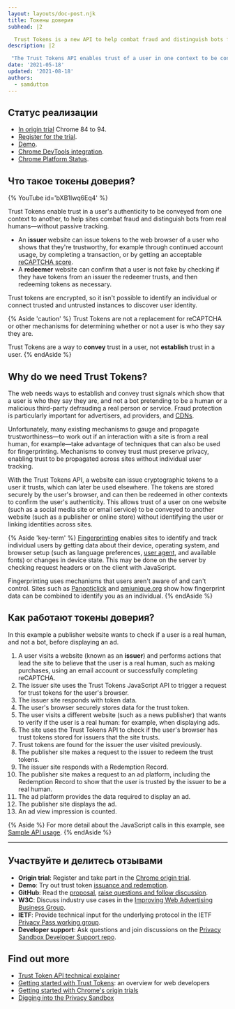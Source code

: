 ```yaml
---
layout: layouts/doc-post.njk
title: Токены доверия
subhead: |2

  Trust Tokens is a new API to help combat fraud and distinguish bots from real humans, without passive tracking.
description: |2

 "The Trust Tokens API enables trust of a user in one context to be conveyed to another context, without identifying the user or linking identities between the two contexts. The API enables an origin to issue cryptographic tokens to a user it trusts. The tokens are stored by the user's browser. The browser can then use the tokens in other contexts to evaluate the user's authenticity."
date: '2021-05-18'
updated: '2021-08-18'
authors:
  - samdutton
---
```


## Статус реализации

- [In origin trial](https://web.dev/origin-trials/) Chrome 84 to 94.
- [Register for the trial](https://developer.chrome.com/origintrials/#/view_trial/2479231594867458049).
- [Demo](https://trust-token-demo.glitch.me/).
- [Chrome DevTools integration](https://developers.google.com/web/updates/2021/01/devtools?utm_source=devtools#trust-token).
- [Chrome Platform Status](https://www.chromestatus.com/feature/5078049450098688).

## Что такое токены доверия?

{% YouTube id='bXB1Iwq6Eq4' %}

Trust Tokens enable trust in a user's authenticity to be conveyed from one context to another, to help sites combat fraud and distinguish bots from real humans—without passive tracking.

- An **issuer** website can issue tokens to the web browser of a user who shows that they're trustworthy, for example through continued account usage, by completing a transaction, or by getting an acceptable [reCAPTCHA score](https://developers.google.com/recaptcha).
- A **redeemer** website can confirm that a user is not fake by checking if they have tokens from an issuer the redeemer trusts, and then redeeming tokens as necessary.

Trust tokens are encrypted, so it isn't possible to identify an individual or connect trusted and untrusted instances to discover user identity.

{% Aside 'caution' %} Trust Tokens are not a replacement for reCAPTCHA or other mechanisms for determining whether or not a user is who they say they are.

Trust Tokens are a way to **convey** trust in a user, not **establish** trust in a user. {% endAside %}

## Why do we need Trust Tokens?

The web needs ways to establish and convey trust signals which show that a user is who they say they are, and not a bot pretending to be a human or a malicious third-party defrauding a real person or service. Fraud protection is particularly important for advertisers, ad providers, and [CDNs](https://www.cloudflare.com/en-gb/learning/cdn/what-is-a-cdn/).

Unfortunately, many existing mechanisms to gauge and propagate trustworthiness—to work out if an interaction with a site is from a real human, for example—take advantage of techniques that can also be used for fingerprinting. Mechanisms to convey trust must preserve privacy, enabling trust to be propagated across sites without individual user tracking.

With the Trust Tokens API, a website can issue cryptographic tokens to a user it trusts, which can later be used elsewhere. The tokens are stored securely by the user's browser, and can then be redeemed in other contexts to confirm the user's authenticity. This allows trust of a user on one website (such as a social media site or email service) to be conveyed to another website (such as a publisher or online store) without identifying the user or linking identities across sites.

{% Aside 'key-term' %}
 [Fingerprinting](https://w3c.github.io/fingerprinting-guidance/#passive) enables sites to identify and track individual users by getting data about their device, operating system, and browser setup (such as language preferences, [user agent](https://developer.mozilla.org/en-US/docs/Web/API/NavigatorID/userAgent), and available fonts) or changes in device state. This may be done on the server by checking request headers or on the client with JavaScript.

Fingerprinting uses mechanisms that users aren't aware of and can't control. Sites such as [Panopticlick](https://panopticlick.eff.org/) and [amiunique.org](https://amiunique.org/) show how fingerprint data can be combined to identify you as an individual.
 {% endAside %}

## Как работают токены доверия?

In this example a publisher website wants to check if a user is a real human, and not a bot, before displaying an ad.

1. A user visits a website (known as an **issuer**) and performs actions that lead the site to believe that the user is a real human, such as making purchases, using an email account or successfully completing reCAPTCHA.
2. The issuer site uses the Trust Tokens JavaScript API to trigger a request for trust tokens for the user's browser.
3. The issuer site responds with token data.
4. The user's browser securely stores data for the trust token.
5. The user visits a different website (such as a news publisher) that wants to verify if the user is a real human: for example, when displaying ads.
6. The site uses the Trust Tokens API to check if the user's browser has trust tokens stored for issuers that the site trusts.
7. Trust tokens are found for the issuer the user visited previously.
8. The publisher site makes a request to the issuer to redeem the trust tokens.
9. The issuer site responds with a Redemption Record.
10. The publisher site makes a request to an ad platform, including the Redemption Record to show that the user is trusted by the issuer to be a real human.
11. The ad platform provides the data required to display an ad.
12. The publisher site displays the ad.
13. An ad view impression is counted.

{% Aside %} For more detail about the JavaScript calls in this example, see [Sample API usage](https://web.dev/trust-tokens/#sample-api-usage). {% endAside %}

---

## Участвуйте и делитесь отзывами

- **Origin trial**: Register and take part in the [Chrome origin trial](https://developer.chrome.com/origintrials/#/view_trial/2479231594867458049).
- **Demo**: Try out trust token [issuance and redemption](https://trust-token-demo.glitch.me/).
- **GitHub**: Read the [proposal](https://github.com/WICG/trust-token-api), [raise questions and follow discussion](https://github.com/WICG/trust-token-api/issues).
- **W3C**: Discuss industry use cases in the [Improving Web Advertising Business Group](https://www.w3.org/community/web-adv/participants).
- **IETF**: Provide technical input for the underlying protocol in the IETF [Privacy Pass working group](https://datatracker.ietf.org/wg/privacypass/about/).
- **Developer support**: Ask questions and join discussions on the [Privacy Sandbox Developer Support repo](https://github.com/GoogleChromeLabs/privacy-sandbox-dev-support).

## Find out more

- [Trust Token API technical explainer](https://github.com/dvorak42/trust-token-api)
- [Getting started with Trust Tokens](https://web.dev/trust-tokens/): an overview for web developers
- [Getting started with Chrome's origin trials](https://web.dev/origin-trials)
- [Digging into the Privacy Sandbox](https://web.dev/digging-into-the-privacy-sandbox)
